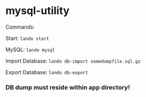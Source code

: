 # mysql-utility

Commands:

Start: `lando start`

MySQL: `lando mysql`

Import Database: `lando db-import somedumpfile.sql.gz`

Export Database: `lando db-export`

### DB dump must reside within app directory!